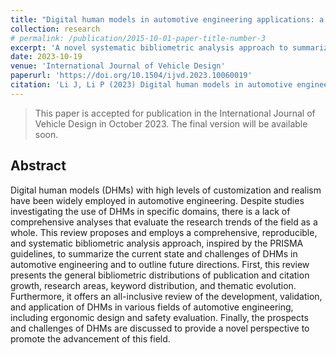 ```yaml
---
title: "Digital human models in automotive engineering applications: a bibliometric analysis of research progress and prospects"
collection: research
# permalink: /publication/2015-10-01-paper-title-number-3
excerpt: 'A novel systematic bibliometric analysis approach to summarize the current state and challenges of digital human modeling in automotive engineering and to outline future direction.'
date: 2023-10-19
venue: 'International Journal of Vehicle Design'
paperurl: 'https://doi.org/10.1504/ijvd.2023.10060019'
citation: 'Li J, Li P (2023) Digital human models in automotive engineering applications: a bibliometric analysis of research progress and prospects. (In press) International Journal of Vehicle Design.'
---
```


> This paper is accepted for publication in the International Journal of Vehicle Design in October 2023. The final version will be available soon.

## Abstract

Digital human models (DHMs) with high levels of customization
and realism have been widely employed in automotive engineering. Despite
studies investigating the use of DHMs in specific domains, there is a lack of
comprehensive analyses that evaluate the research trends of the field as a
whole. This review proposes and employs a comprehensive, reproducible, and
systematic bibliometric analysis approach, inspired by the PRISMA guidelines,
to summarize the current state and challenges of DHMs in automotive
engineering and to outline future directions. First, this review presents the
general bibliometric distributions of publication and citation growth, research
areas, keyword distribution, and thematic evolution. Furthermore, it offers an
all-inclusive review of the development, validation, and application of DHMs
in various fields of automotive engineering, including ergonomic design and
safety evaluation. Finally, the prospects and challenges of DHMs are discussed
to provide a novel perspective to promote the advancement of this field.

<!-- ### [Download paper here](http://www-personal.umich.edu/~peijli/files/2023_IJVD-132836_TAFPV.pdf) -->

<!-- ## Recommended citation

Li J, Li P (2023) Digital human models in automotive engineering applications: a bibliometric analysis of research progress and prospects. Accepted by the International Journal of Vehicle Design. -->
